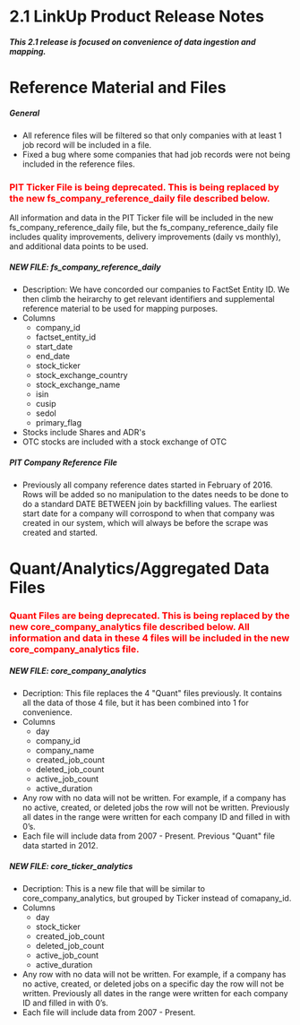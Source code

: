 # 2.1 LinkUp Product Release Notes

##### This 2.1 release is focused on convenience of data ingestion and mapping.


# Reference Material and Files

##### General
+ All reference files will be filtered so that only companies with at least 1 job record will be included in a file.
+ Fixed a bug where some companies that had job records were not being included in the reference files.

### <span style="color:red">PIT Ticker File is being deprecated.  This is being replaced by the new fs_company_reference_daily file described below.  
    
All information and data in the PIT Ticker file will be included in the new fs_company_reference_daily file, but the fs_company_reference_daily file includes quality improvements, delivery improvements (daily vs monthly), and additional data points to be used.</span> 

##### NEW FILE:  fs_company_reference_daily
+ Description:  We have concorded our companies to FactSet Entity ID.  We then climb the heirarchy to get relevant identifiers and supplemental reference material to be used for mapping purposes.
+ Columns
    - company_id
    - factset_entity_id
    - start_date
    - end_date
    - stock_ticker
    - stock_exchange_country
    - stock_exchange_name
    - isin
    - cusip
    - sedol
    - primary_flag
+ Stocks include Shares and ADR's
+ OTC stocks are included with a stock exchange of OTC

##### PIT Company Reference File
+ Previously all company reference dates started in February of 2016.  Rows will be added so no manipulation to the dates needs to be done to do a standard DATE BETWEEN join by backfilling values. The earliest start date for a company will corrospond to when that company was created in our system, which will always be before the scrape was created and started.


# Quant/Analytics/Aggregated Data Files

### <span style="color:red">Quant Files are being deprecated.  This is being replaced by the new core_company_analytics file described below.  All information and data in these 4 files will be included in the new core_company_analytics file.</span> 

##### NEW FILE: core_company_analytics
+ Decription:  This file replaces the 4 "Quant" files previously.  It contains all the data of those 4 file, but it has been combined into 1 for convenience.
+ Columns
    - day
    - company_id
    - company_name
    - created_job_count
    - deleted_job_count
    - active_job_count	
    - active_duration
+ Any row with no data will not be written.  For example, if a company has no active, created, or deleted jobs the row will not be written.  Previously all dates in the range were written for each company ID and filled in with 0’s.
+ Each file will include data from 2007 - Present.  Previous "Quant" file data started in 2012.

##### NEW FILE: core_ticker_analytics
+ Decription:  This is a new file that will be similar to core_company_analytics, but grouped by Ticker instead of comapany_id.
+ Columns
    - day
    - stock_ticker
    - created_job_count
    - deleted_job_count
    - active_job_count	
    - active_duration
+ Any row with no data will not be written.  For example, if a company has no active, created, or deleted jobs on a specific day the row will not be written.  Previously all dates in the range were written for each company ID and filled in with 0’s.
+ Each file will include data from 2007 - Present.
